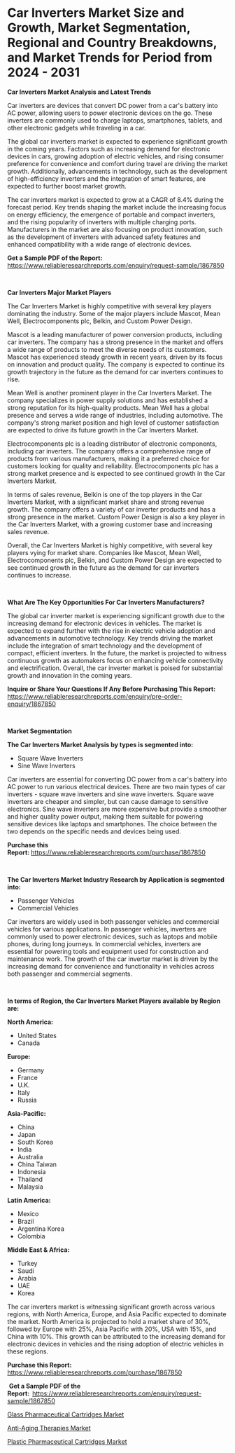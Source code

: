 <p><h1>Car Inverters Market Size and Growth, Market Segmentation, Regional and Country Breakdowns, and Market Trends for Period from 2024 -  2031</h1></p><p><strong>Car Inverters Market Analysis and Latest Trends</strong></p>
<p><p>Car inverters are devices that convert DC power from a car's battery into AC power, allowing users to power electronic devices on the go. These inverters are commonly used to charge laptops, smartphones, tablets, and other electronic gadgets while traveling in a car.</p><p>The global car inverters market is expected to experience significant growth in the coming years. Factors such as increasing demand for electronic devices in cars, growing adoption of electric vehicles, and rising consumer preference for convenience and comfort during travel are driving the market growth. Additionally, advancements in technology, such as the development of high-efficiency inverters and the integration of smart features, are expected to further boost market growth.</p><p>The car inverters market is expected to grow at a CAGR of 8.4% during the forecast period. Key trends shaping the market include the increasing focus on energy efficiency, the emergence of portable and compact inverters, and the rising popularity of inverters with multiple charging ports. Manufacturers in the market are also focusing on product innovation, such as the development of inverters with advanced safety features and enhanced compatibility with a wide range of electronic devices.</p></p>
<p><strong>Get a Sample PDF of the Report:&nbsp;</strong> <a href="https://www.reliableresearchreports.com/enquiry/request-sample/1867850">https://www.reliableresearchreports.com/enquiry/request-sample/1867850</a></p>
<p>&nbsp;</p>
<p><strong>Car Inverters Major Market Players</strong></p>
<p><p>The Car Inverters Market is highly competitive with several key players dominating the industry. Some of the major players include Mascot, Mean Well, Electrocomponents plc, Belkin, and Custom Power Design.</p><p>Mascot is a leading manufacturer of power conversion products, including car inverters. The company has a strong presence in the market and offers a wide range of products to meet the diverse needs of its customers. Mascot has experienced steady growth in recent years, driven by its focus on innovation and product quality. The company is expected to continue its growth trajectory in the future as the demand for car inverters continues to rise.</p><p>Mean Well is another prominent player in the Car Inverters Market. The company specializes in power supply solutions and has established a strong reputation for its high-quality products. Mean Well has a global presence and serves a wide range of industries, including automotive. The company's strong market position and high level of customer satisfaction are expected to drive its future growth in the Car Inverters Market.</p><p>Electrocomponents plc is a leading distributor of electronic components, including car inverters. The company offers a comprehensive range of products from various manufacturers, making it a preferred choice for customers looking for quality and reliability. Electrocomponents plc has a strong market presence and is expected to see continued growth in the Car Inverters Market.</p><p>In terms of sales revenue, Belkin is one of the top players in the Car Inverters Market, with a significant market share and strong revenue growth. The company offers a variety of car inverter products and has a strong presence in the market. Custom Power Design is also a key player in the Car Inverters Market, with a growing customer base and increasing sales revenue.</p><p>Overall, the Car Inverters Market is highly competitive, with several key players vying for market share. Companies like Mascot, Mean Well, Electrocomponents plc, Belkin, and Custom Power Design are expected to see continued growth in the future as the demand for car inverters continues to increase.</p></p>
<p>&nbsp;</p>
<p><strong>What Are The Key Opportunities For Car Inverters Manufacturers?</strong></p>
<p><p>The global car inverter market is experiencing significant growth due to the increasing demand for electronic devices in vehicles. The market is expected to expand further with the rise in electric vehicle adoption and advancements in automotive technology. Key trends driving the market include the integration of smart technology and the development of compact, efficient inverters. In the future, the market is projected to witness continuous growth as automakers focus on enhancing vehicle connectivity and electrification. Overall, the car inverter market is poised for substantial growth and innovation in the coming years.</p></p>
<p><strong>Inquire or Share Your Questions If Any Before Purchasing This Report:</strong> <a href="https://www.reliableresearchreports.com/enquiry/pre-order-enquiry/1867850">https://www.reliableresearchreports.com/enquiry/pre-order-enquiry/1867850</a></p>
<p>&nbsp;</p>
<p><strong>Market Segmentation</strong></p>
<p><strong>The Car Inverters Market Analysis by types is segmented into:</strong></p>
<p><ul><li>Square Wave Inverters</li><li>Sine Wave Inverters</li></ul></p>
<p><p>Car inverters are essential for converting DC power from a car's battery into AC power to run various electrical devices. There are two main types of car inverters - square wave inverters and sine wave inverters. Square wave inverters are cheaper and simpler, but can cause damage to sensitive electronics. Sine wave inverters are more expensive but provide a smoother and higher quality power output, making them suitable for powering sensitive devices like laptops and smartphones. The choice between the two depends on the specific needs and devices being used.</p></p>
<p><strong>Purchase this Report:&nbsp;</strong><a href="https://www.reliableresearchreports.com/purchase/1867850">https://www.reliableresearchreports.com/purchase/1867850</a></p>
<p>&nbsp;</p>
<p><strong>The Car Inverters Market Industry Research by Application is segmented into:</strong></p>
<p><ul><li>Passenger Vehicles</li><li>Commercial Vehicles</li></ul></p>
<p><p>Car inverters are widely used in both passenger vehicles and commercial vehicles for various applications. In passenger vehicles, inverters are commonly used to power electronic devices, such as laptops and mobile phones, during long journeys. In commercial vehicles, inverters are essential for powering tools and equipment used for construction and maintenance work. The growth of the car inverter market is driven by the increasing demand for convenience and functionality in vehicles across both passenger and commercial segments.</p></p>
<p>&nbsp;</p>
<p><strong>In terms of Region, the Car Inverters Market Players available by Region are:</strong></p>
<p>
    <p> <strong> North America: </strong>
        <ul>
            <li>United States</li>
            <li>Canada</li>
        </ul>
        </p> 
    <p> <strong> Europe: </strong>
        <ul>
            <li>Germany</li>
            <li>France</li>
            <li>U.K.</li>
            <li>Italy</li>
            <li>Russia</li>
        </ul>
        </p> 
    <p> <strong> Asia-Pacific: </strong>
        <ul>
            <li>China</li>
            <li>Japan</li>
            <li>South Korea</li>
            <li>India</li>
            <li>Australia</li>
            <li>China Taiwan</li>
            <li>Indonesia</li>
            <li>Thailand</li>
            <li>Malaysia</li>
        </ul>
        </p> 
    <p> <strong> Latin America: </strong>
        <ul>
            <li>Mexico</li>
            <li>Brazil</li>
            <li>Argentina Korea</li>
            <li>Colombia</li>
        </ul>
        </p> 
    <p> <strong> Middle East & Africa: </strong>
        <ul>
            <li>Turkey</li>
            <li>Saudi</li>
            <li>Arabia</li>
            <li>UAE</li>
            <li>Korea</li>
        </ul>
    </p>
    </p>
<p><p>The car inverters market is witnessing significant growth across various regions, with North America, Europe, and Asia Pacific expected to dominate the market. North America is projected to hold a market share of 30%, followed by Europe with 25%, Asia Pacific with 20%, USA with 15%, and China with 10%. This growth can be attributed to the increasing demand for electronic devices in vehicles and the rising adoption of electric vehicles in these regions.</p></p>
<p><strong>Purchase this Report: </strong><a href="https://www.reliableresearchreports.com/purchase/1867850">https://www.reliableresearchreports.com/purchase/1867850</a></p>
<p>&nbsp;<strong>Get a Sample PDF of the Report:&nbsp;&nbsp;</strong><a href="https://www.reliableresearchreports.com/enquiry/request-sample/1867850">https://www.reliableresearchreports.com/enquiry/request-sample/1867850</a></p>
<p><strong></strong></p>
<p><p><a href="https://view.publitas.com/reportprime-1/glass-pharmaceutical-cartridges-market-research-report-provides-critical-insights-that-can-help-shape-business-development-and-investment-strategies/">Glass Pharmaceutical Cartridges Market</a></p><p><a href="https://view.publitas.com/reportprime-1/anti-aging-therapies-market-size-and-growth-market-segmentation-regional-and-country-breakdowns-and-market-trends-for-period-from-2023-2030/">Anti-Aging Therapies Market</a></p><p><a href="https://view.publitas.com/reportprime-1/plastic-pharmaceutical-cartridges-market-size-and-examines-its-market-scope-with-a-primary-focus-on-growth-opportunities-and-forecasted-trends-spanning-from-2023-to-2030/">Plastic Pharmaceutical Cartridges Market</a></p></p>
